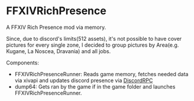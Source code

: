 # FFXIVRichPresence
A FFXIV Rich Presence mod via memory.

Since, due to discord's limits(512 assets), it's not possible to have cover pictures for every single zone, I decided to group pictures by Area(e.g. Kugane, La Noscea, Dravania) and all jobs.

Components:
* FFXIVRichPresenceRunner: Reads game memory, fetches needed data via xivapi and updates discord presence via [DiscordRPC](https://github.com/Lachee/discord-rpc-csharp)
* dump64: Gets ran by the game if in the game folder and launches FFXIVRichPresenceRunner.
